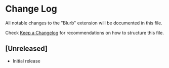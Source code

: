 # Change Log

All notable changes to the "Blurb" extension will be documented in this file.

Check [Keep a Changelog](http://keepachangelog.com/) for recommendations on how to structure this file.

## [Unreleased]

- Initial release
